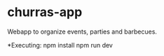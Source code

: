 # churras-app
Webapp to organize events, parties and barbecues.

*Executing:
npm install
npm run dev

